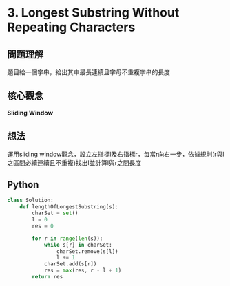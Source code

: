 # 3. Longest Substring Without Repeating Characters

## 問題理解
題目給一個字串，給出其中最長連續且字母不重複字串的長度

## 核心觀念
**Sliding Window**

## 想法
運用sliding window觀念，設立左指標l及右指標r，每當r向右一步，依據規則(r與l之區間必續連續且不重複)找出l並計算l與r之間長度
## Python

```python
class Solution:
    def lengthOfLongestSubstring(s):
        charSet = set()
        l = 0
        res = 0

        for r in range(len(s)):
            while s[r] in charSet:
                charSet.remove(s[l])
                l += 1
            charSet.add(s[r])
            res = max(res, r - l + 1)
        return res
```